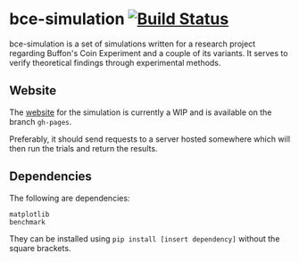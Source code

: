 # bce-simulation [![Build Status](https://travis-ci.org/wei2912/bce-simulation.svg?branch=master)](https://travis-ci.org/wei2912/bce-simulation)

bce-simulation is a set of simulations written for a research project regarding Buffon's Coin Experiment and a couple of its variants. It serves to verify theoretical findings through experimental methods.

## Website

The [website](https://wei2912.github.io/bce-simulation) for the simulation is currently a WIP and is available on the branch `gh-pages`.

Preferably, it should send requests to a server hosted somewhere which will then run the trials and return the results.

## Dependencies

The following are dependencies:

	matplotlib
	benchmark

They can be installed using `pip install [insert dependency]` without the square brackets.
